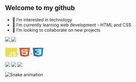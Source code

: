 <h2>Welcome to my github</h2>

- 👀 I’m interested in technology
- 🌱 I’m currently learning web development - HTML and CSS
- 💞️ I’m looking to collaborate on new projects

<div>
  <a href="https://github.com/tatianebentes">
  <img height="180em" src="https://github-readme-stats.vercel.app/api?username=tatianebentes&show_icons=true&theme=tokyonight&include_all_commits=true&count_private=true"/>
  <img height="180em" src="https://github-readme-stats.vercel.app/api/top-langs/?username=tatianebentes&layout=compact&langs_count=6&theme=tokyonight"/>
</div>
<div style="display: inline_block"><br>
  <img align="center" alt="Js" height="30" width="40" src="https://raw.githubusercontent.com/devicons/devicon/master/icons/javascript/javascript-plain.svg">
  <img align="center" alt="HTML" height="30" width="40" src="https://raw.githubusercontent.com/devicons/devicon/master/icons/html5/html5-original.svg">
  <img align="center" alt="CSS" height="30" width="40" src="https://raw.githubusercontent.com/devicons/devicon/master/icons/css3/css3-original.svg">
</div>
 
 <br>
  
<div> 
  <a href="https://www.youtube.com/channel/UCdXLzfDxAzpZlx1TOGKD3aQ" target="_blank"><img src="https://img.shields.io/badge/YouTube-FF0000?style=for-the-badge&logo=youtube&logoColor=white" target="_blank"></a>
  <a href="https://instagram.com/tati.sbj" target="_blank"><img src="https://img.shields.io/badge/-Instagram-%23E4405F?style=for-the-badge&logo=instagram&logoColor=white" target="_blank"></a>
  <a href="https://www.linkedin.com/in/tatiane-bentes" target="_blank"><img src="https://img.shields.io/badge/-LinkedIn-%230077B5?style=for-the-badge&logo=linkedin&logoColor=white" target="_blank"></a> 
 
  ![Snake animation](https://github.com/tatianebentes/tatianebentes/blob/output/github-contribution-grid-snake.svg)

</div>
<!---
tatianebentes/tatianebentes is a ✨ special ✨ repository because its `README.md` (this file) appears on your GitHub profile.
You can click the Preview link to take a look at your changes.
--->



